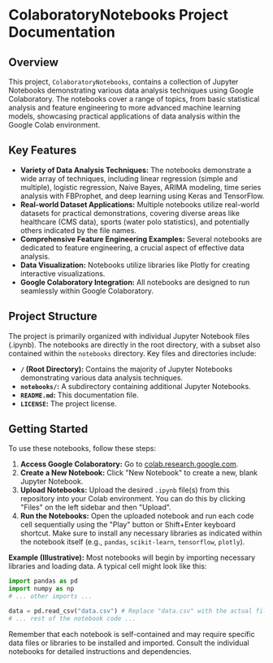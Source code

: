 # ColaboratoryNotebooks Project Documentation

## Overview

This project, `ColaboratoryNotebooks`, contains a collection of Jupyter Notebooks demonstrating various data analysis techniques using Google Colaboratory.  The notebooks cover a range of topics, from basic statistical analysis and feature engineering to more advanced machine learning models, showcasing practical applications of data analysis within the Google Colab environment.


## Key Features

* **Variety of Data Analysis Techniques:**  The notebooks demonstrate a wide array of techniques, including linear regression (simple and multiple), logistic regression, Naive Bayes, ARIMA modeling, time series analysis with FBProphet, and deep learning using Keras and TensorFlow.
* **Real-world Dataset Applications:**  Multiple notebooks utilize real-world datasets for practical demonstrations, covering diverse areas like healthcare (CMS data), sports (water polo statistics), and potentially others indicated by the file names.
* **Comprehensive Feature Engineering Examples:**  Several notebooks are dedicated to feature engineering, a crucial aspect of effective data analysis.
* **Data Visualization:**  Notebooks utilize libraries like Plotly for creating interactive visualizations.
* **Google Colaboratory Integration:**  All notebooks are designed to run seamlessly within Google Colaboratory.


## Project Structure

The project is primarily organized with individual Jupyter Notebook files (.ipynb). The notebooks are directly in the root directory, with a subset also contained within the `notebooks` directory.  Key files and directories include:

* **`/` (Root Directory):** Contains the majority of Jupyter Notebooks demonstrating various data analysis techniques.
* **`notebooks/`:** A subdirectory containing additional Jupyter Notebooks.
* **`README.md`:** This documentation file.
* **`LICENSE`:**  The project license.


## Getting Started

To use these notebooks, follow these steps:

1. **Access Google Colaboratory:** Go to [colab.research.google.com](colab.research.google.com).
2. **Create a New Notebook:** Click "New Notebook" to create a new, blank Jupyter Notebook.
3. **Upload Notebooks:**  Upload the desired `.ipynb` file(s) from this repository into your Colab environment. You can do this by clicking "Files" on the left sidebar and then "Upload".
4. **Run the Notebooks:** Open the uploaded notebook and run each code cell sequentially using the "Play" button or Shift+Enter keyboard shortcut.  Make sure to install any necessary libraries as indicated within the notebook itself (e.g., `pandas`, `scikit-learn`, `tensorflow`, `plotly`).

**Example (Illustrative):**  Most notebooks will begin by importing necessary libraries and loading data.  A typical cell might look like this:

```python
import pandas as pd
import numpy as np
# ... other imports ...

data = pd.read_csv("data.csv") # Replace "data.csv" with the actual filename
# ... rest of the notebook code ...
```

Remember that each notebook is self-contained and may require specific data files or libraries to be installed and imported. Consult the individual notebooks for detailed instructions and dependencies.
